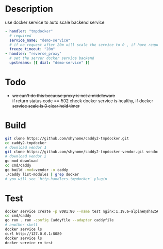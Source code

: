 # Description

use docker service to auto scale backend service

```yaml
- handler: "tmpdocker"
  # required
  service_name: "demo-service"
  # if no request after 20m will scale the service to 0 , if have request will scale to 1
  freeze_timeout: "20m"
- handler: "reverse_proxy"
  # set the server docker service backend
  upstreams: [{ dial: "demo-service" }]
```

# Todo

- <del>
  we can't do this because proxy is not a middleware<br/>
  if return status code == 502 check docker service is healthy, if docker service scale is 0 clear hold timer
  </del>

# Build

```sh
git clone https://github.com/shynome/caddy2-tmpdocker.git
cd caddy2-tmpdocker
# download vendor 1
git clone https://github.com/shynome/caddy2-tmpdocker-vendor.git vendor
# download vendor 2
go mod download
cd cmd/caddy
go build -mod=vendor -o caddy
./caddy list-modules | grep docker
# you will see `http.handlers.tmpdocker` plugin
```

# Test

```sh
docker service create -p 8081:80 --name test nginx:1.19.6-alpine@sha256:c2ce58e024275728b00a554ac25628af25c54782865b3487b11c21cafb7fabda
cd cmd/caddy
go run . run -config Caddyfile --adapter caddyfile
# another shell
docker service ls
curl http://127.0.0.1:8080
docker service ls
docker service rm test
```
